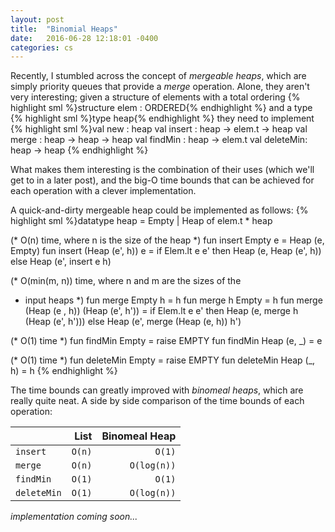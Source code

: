 ```yaml
---
layout: post
title:  "Binomial Heaps"
date:   2016-06-28 12:18:01 -0400
categories: cs
---
```


Recently, I stumbled across the concept of _mergeable heaps_, which are simply
priority queues that provide a _merge_ operation. Alone, they aren't very
interesting; given a structure of elements with a total ordering
{% highlight sml %}structure elem : ORDERED{% endhighlight %}
and a type
{% highlight sml %}type heap{% endhighlight %}
they need to implement
{% highlight sml %}val new : heap
val insert : heap -> elem.t -> heap
val merge : heap -> heap -> heap
val findMin : heap -> elem.t
val deleteMin: heap -> heap
{% endhighlight %}

What makes them interesting is the combination of their uses (which we'll get
to in a later post), and the big-O time bounds that can be achieved for each
operation with a clever implementation.

A quick-and-dirty mergeable heap could be implemented as follows:
{% highlight sml %}datatype heap = Empty | Heap of elem.t * heap

(* O(n) time, where n is the size of the heap *)
fun insert Empty e = Heap (e, Empty)
fun insert (Heap (e', h)) e = 
    if Elem.lt e e' 
    then Heap (e, Heap (e', h))
    else Heap (e', insert e h)

(* O(min(m, n)) time, where n and m are the sizes of the 
 * input heaps *)
fun merge Empty h = h
fun merge h Empty = h
fun merge (Heap (e , h)) (Heap (e', h')) = 
    if Elem.lt e e'
    then Heap (e, merge h (Heap (e', h')))
    else Heap (e', merge (Heap (e, h)) h')

(* O(1) time *)
fun findMin Empty = raise EMPTY
fun findMin Heap (e, _) = e

(* O(1) time *)
fun deleteMin Empty = raise EMPTY
fun deleteMin Heap (_, h) = h
{% endhighlight %}

The time bounds can greatly improved with _binomeal heaps_, which are really
quite neat. A side by side comparison of the time bounds of each operation:

|             | List   | Binomeal Heap |
|-------------|-------:|--------------:|
| `insert`    | `O(n)` |        `O(1)` |
| `merge`     | `O(n)` |   `O(log(n))` |
| `findMin`   | `O(1)` |        `O(1)` |
| `deleteMin` | `O(1)` |   `O(log(n))` |

_implementation coming soon..._
